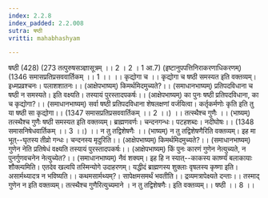 ```yaml
---
index: 2.2.8
index_padded: 2.2.008
sutra: षष्ठी
vritti: mahabhashyam

---
```

 षष्ठी (428) (273 तत्पुरुषसञ्ज्ञासूत्रम् ।। 2 । 2 । 1 आ.7) (इष्टानुपपत्तिनिराकरणाधिकरणम्) (1346 समासप्रतिप्रसववार्तिकम् ।। 1 ।। ।। कृद्योगा च ।। कृद्योगा च षष्ठी समस्यत इति वक्तव्यम्। इध्मप्रव्रश्चनः। पलाशशातनः।। (आक्षेपभाष्यम्) किमर्थमिदमुच्यते?।। (समाधानभाष्यम्) प्रतिपदविधाना च षष्ठी न समस्यते। इति वक्ष्यति। तस्यायं पुरस्तादपकर्षः।। (आक्षेपभाष्यम्) का पुनः षष्ठी प्रतिपदविधाना, का च कृद्योगा?।। (समाधानभाष्यम्) सर्वा षष्ठी प्रतिपदविधाना शेषलक्षणां वर्जयित्वा। कर्तृकर्मणोः कृति इति तु या षष्ठी सा कृद्योगा।। (1347 समासप्रतिप्रसववार्तिकम् ।। 2 ।।) ।। तत्स्थैश्च गुणैः ।। (भाष्यम्) तत्स्थैश्च गुणैः षष्ठी समस्यत इति वक्तव्यम्। ब्राह्मणवर्णः। चन्दनगन्धः। पटहशब्दः। नदीघोषः।। (1348 समासनिषेधवार्तिकम् ।। 3 ।।) ।। न तु तद्विशेषणैः ।। (भाष्यम्) न तु तद्विशेषणैरिति वक्तव्यम्। इह मा भूत्--घृतस्य तीव्रो गन्धः। चन्दनस्य मृदुरिति।। (आक्षेपभाष्यम्) किमर्थमिदमुच्यते?।। (समाधानभाष्यम्) गुणेन नेति प्रतिषेधं वक्ष्यति तस्यायं पुरस्तादपकर्षः।। (आक्षेपभाष्यम्) किं पुनः कारणं गुणेन नेत्युच्यते, न पुनर्गुणवचनेन नेत्युच्येत?।। (समाधानभाष्यम्) नैवं शक्यम्। इह हि न स्यात्--काकस्य कार्ष्ण्यं बलाकायाः शौक्ल्यमिति। एतदेव खल्वपि तस्मिन्योगे उदाहरणम्। यद्धीदं ब्राह्मणस्य शुक्लाः वृषलस्य कृष्णा इति। असार्मथ्यादत्र न भविष्यति।। कथमसार्मथ्यम्?। सापेक्षमसमर्थं भवतीति।। द्रव्यमत्रापेक्ष्यते दन्ताः।। तस्माद् गुणेन न इति वक्तव्यम्। तत्स्थैश्च गुणैरित्युच्यमाने । न तु तद्विशेषणैः। इति वक्तव्यम्।। षष्ठी ।। 8 ।। 